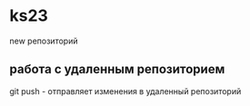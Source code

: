 # ks23

new репозиторий 
## работа с удаленным репозиторием

git push -  отправляет изменения в удаленный репозиторий
